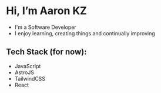 # Hi, I’m Aaron KZ

- I'm a Software Developer
- I enjoy learning, creating things and continually improving

## Tech Stack (for now): 
- JavaScript
- AstroJS
- TailwindCSS
- React


<!---
vladi-kz/vladi-kz is a ✨ special ✨ repository because its `README.md` (this file) appears on your GitHub profile.
You can click the Preview link to take a look at your changes.
--->
